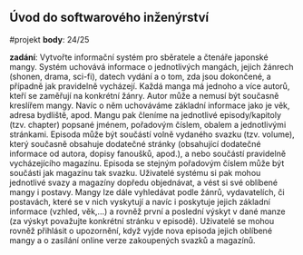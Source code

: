 ## Úvod do softwarového inženýrství

#projekt
**body**: 24/25

**zadání**:
<prev>
Vytvořte informační systém pro sběratele a čtenáře japonské mangy. Systém uchovává informace o jednotlivých mangách, jejich žánrech (shonen, drama, sci-fi), datech vydání a o tom, zda jsou dokončené, a případně jak pravidelně vycházejí. Každá manga má jednoho a více autorů, kteří se zaměřují na konkrétní žánry. Autor může a nemusí být současně kreslířem mangy. Navíc o něm uchováváme základní informace jako je věk, adresa bydliště, apod. Mangu pak členíme na jednotlivé episody/kapitoly (tzv. chapter) popsané jménem, pořadovým číslem, obalem a jednotlivými stránkami. Episoda může být součástí volně vydaného svazku (tzv. volume), který současně obsahuje dodatečné stránky (obsahující dodatečné informace od autora, dopisy fanoušků, apod.), a nebo součástí pravidelně vycházejícího magazínu. Episoda se stejným pořadovým číslem může být součásti jak magazínu tak svazku. Uživatelé systému si pak mohou jednotlivé svazy a magazíny dopředu objednávat, a vést si své oblíbené mangy i postavy. Mangy lze dále vyhledávat podle žánrů, vydavatelích, či postavách, které se v nich vyskytují a navíc i poskytuje jejich základní informace (vzhled, věk,...) a rovněž první a poslední výskyt v dané manze (za výskyt považujte konkrétní stránku v episodě). Uživatelé se mohou rovněž přihlásit o upozornění, když vyjde nova episoda jejich oblíbené mangy a o zasílání online verze zakoupených svazků a magazínů.
</prev>
